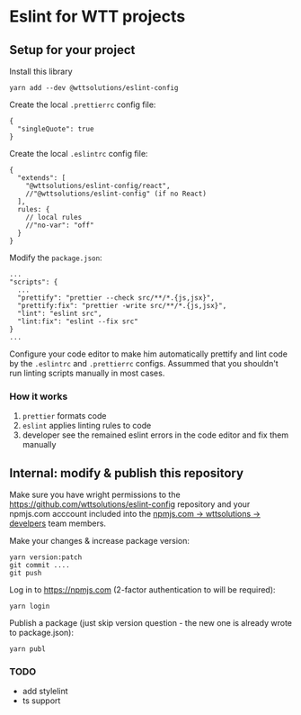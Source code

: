 # Eslint for WTT projects

## Setup for your project

Install this library

```
yarn add --dev @wttsolutions/eslint-config
```

Create the local `.prettierrc` config file:

```
{
  "singleQuote": true
}
```

Create the local `.eslintrc` config file:

```
{
  "extends": [
    "@wttsolutions/eslint-config/react",
    //"@wttsolutions/eslint-config" (if no React)
  ],
  rules: {
    // local rules 
    //"no-var": "off"
  }
}
```

Modify the `package.json`:

```
...
"scripts": {
  ...
  "prettify": "prettier --check src/**/*.{js,jsx}",
  "prettify:fix": "prettier -write src/**/*.{js,jsx}",
  "lint": "eslint src",
  "lint:fix": "eslint --fix src"
}
...
```


Configure your code editor to make him automatically prettify and lint code by the `.eslintrc` and `.prettierrc` configs.  Assummed that you shouldn't run linting scripts manually in most cases.


### How it works

1. `prettier` formats code
2. `eslint` applies linting rules to code
3. developer see the remained eslint errors in the code editor and fix them manually

## Internal: modify & publish this repository

Make sure you have wright permissions to the https://github.com/wttsolutions/eslint-config repository and your npmjs.com acccount included into the [npmjs.com -> wttsolutions -> develpers](https://www.npmjs.com/settings/wttsolutions/teams/team/developers/users) team members.

Make your changes & increase package version:

```
yarn version:patch
git commit ....
git push
```

Log in to https://npmjs.com (2-factor authentication to will be required):

```
yarn login
```

Publish a package (just skip version question - the new one is already wrote to package.json):

```
yarn publ
```

### TODO
 - add stylelint
 - ts support
